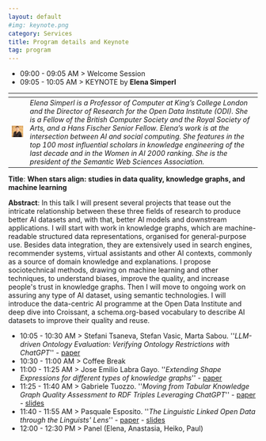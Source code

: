 ```yaml
---
layout: default
#img: keynote.png
category: Services
title: Program details and Keynote
tag: program
---
```

- 09:00 - 09:05 AM > Welcome Session
- 09:05 - 10:05 AM > KEYNOTE by **Elena Simperl** 

| <span style="display: none" /> | <span style="display: none" /> |
| --- | --- |
| <img class="organizers" src="assets/Elena-Simperl.jpg" width="200">| _Elena Simperl is a Professor of Computer at King’s College London and the Director of Research for the Open Data Institute (ODI). She is a Fellow of the British Computer Society and the Royal Society of Arts, and a Hans Fischer Senior Fellow. Elena’s work is at the intersection between AI and social computing. She features in the top 100 most influential scholars in knowledge engineering of the last decade and in the Women in AI 2000 ranking. She is the president of the Semantic Web Sciences Association._|

**Title**: **When stars align: studies in data quality, knowledge graphs, and machine learning**

**Abstract**: In this talk I will present several projects that tease out the intricate relationship between these three fields of research to produce better AI datasets and, with that, better AI models and downstream applications. I will start with work in knowledge graphs, which are machine-readable structured data representations, organised for general-purpose use. Besides data integration, they are extensively used in search engines, recommender systems, virtual assistants and other AI contexts, commonly as a source of domain knowledge and explanations. I propose sociotechnical methods, drawing on machine learning and other techniques, to understand biases, improve the quality, and increase people's trust in knowledge graphs. Then I will move to ongoing work on assuring any type of AI dataset, using semantic technologies. I will introduce the data-centric AI programme at the Open Data Institute and deep dive into Croissant, a schema.org-based vocabulary to describe AI datasets to improve their quality and reuse.

- 10:05 - 10:30 AM > Stefani Tsaneva, Stefan Vasic, Marta Sabou. ''*LLM-driven Ontology Evaluation: Verifying Ontology Restrictions with ChatGPT*'' - [paper](assets/paper_1.pdf) 
- 10:30 - 11:00 AM > Coffee Break
- 11:00 - 11:25 AM > Jose Emilio Labra Gayo. ''*Extending Shape Expressions for different types of knowledge graphs*'' - [paper](assets/paper_2.pdf) 
- 11:25 - 11:40 AM > Gabriele Tuozzo. ''*Moving from Tabular Knowledge Graph Quality Assessment to RDF Triples Leveraging ChatGPT*'' - [paper](assets/paper_3.pdf) - [slides](assets/slides_3.pdf) 
- 11:40 - 11:55 AM > Pasquale Esposito. ''*The Linguistic Linked Open Data through the Linguists' Lens*'' - [paper](assets/paper_4.pdf) - [slides](assets/slides_4.pdf) 
- 12:00 - 12:30 PM > Panel (Elena, Anastasia, Heiko, Paul)